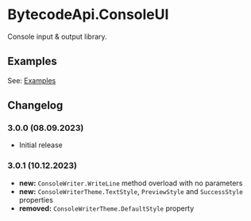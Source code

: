 # BytecodeApi.ConsoleUI

Console input & output library.

## Examples

See: [Examples](https://github.com/bytecode77/bytecode-api/blob/master/BytecodeApi.ConsoleUI/README.md)

## Changelog

### 3.0.0 (08.09.2023)

* Initial release

### 3.0.1 (10.12.2023)

* **new:** `ConsoleWriter.WriteLine` method overload with no parameters
* **new:** `ConsoleWriterTheme.TextStyle`, `PreviewStyle` and `SuccessStyle` properties
* **removed:** `ConsoleWriterTheme.DefaultStyle` property